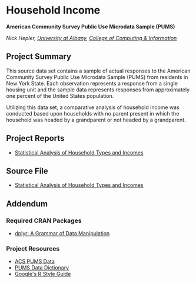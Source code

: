 # Household Income #
__American Community Survey Public Use Microdata Sample (PUMS)__

_Nick Hepler, [University at Albany](http://www.albany.edu), [College of Computing & Information](http://www.albany.edu/cci/)_

## Project Summary ##
This source data set contains a sample of actual responses to the American Community Survey Public Use Microdata Sample (PUMS) from residents in New York State. Each observation represents a response from a single housing unit and the sample data represents responses from approximately one percent of the United States population.

Utilizing this data set, a comparative analysis of household income was conducted based upon households with no parent present in which the household was headed by a grandparent or not headed by a grandparent.

## Project Reports ##
* [Statistical Analysis of Household Types and Incomes](https://github.com/nickhepler/acs-pums-analysis/raw/master/report/report.pdf)


## Source File ##
* [Statistical Analysis of Household Types and Incomes](https://raw.githubusercontent.com/nickhepler/acs-pums-analysis/master/acs_pums_analysis.R)

## Addendum ##
### Required CRAN Packages ###
* [dplyr: A Grammar of Data Manipulation](http://cran.r-project.org/web/packages/e1071/index.html)

### Project Resources ###
* [ACS PUMS Data](http://www2.census.gov/acs2012_1yr/pums/csv_hny.zip)
* [PUMS Data Dictionary](http://www.census.gov/acs/www/Downloads/data_documentation/pums/DataDict/PUMSDataDict12.pdf)
* [Google's R Style Guide](http://google-styleguide.googlecode.com/svn/trunk/Rguide.xml)
